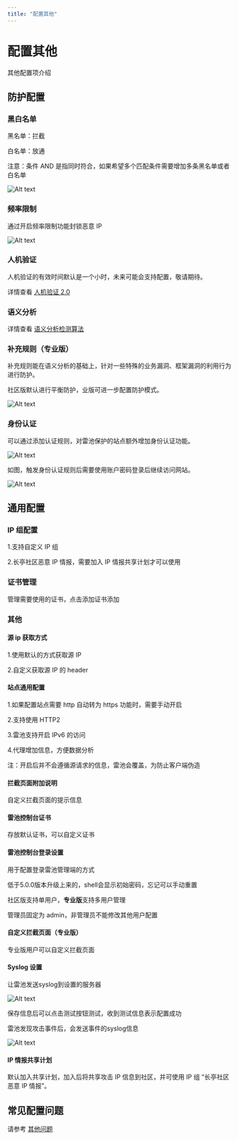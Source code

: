 ```yaml
---
title: "配置其他"
---
```


# 配置其他

其他配置项介绍

## 防护配置

### 黑白名单

黑名单：拦截

白名单：放通

注意：条件 AND 是指同时符合，如果希望多个匹配条件需要增加多条黑名单或者白名单

![Alt text](/images/docs/guide_config/other_config1.png)

### 频率限制

通过开启频率限制功能封锁恶意 IP

![Alt text](/images/docs/guide_config/other_config2.png)

### 人机验证

人机验证的有效时间默认是一个小时，未来可能会支持配置，敬请期待。

详情查看 [人机验证 2.0](/about/challenge)

### 语义分析

详情查看 [语义分析检测算法](/about/syntaxanalysis)

### 补充规则（专业版）

补充规则能在语义分析的基础上，针对一些特殊的业务漏洞、框架漏洞的利用行为进行防护。

社区版默认进行平衡防护，业版可进一步配置防护模式。

![Alt text](/images/docs/guide_config/other_config3.png)

### 身份认证

可以通过添加认证规则，对雷池保护的站点额外增加身份认证功能。

![Alt text](/images/docs/guide_config/other_config4.png)

如图，触发身份认证规则后需要使用账户密码登录后继续访问网站。

![Alt text](/images/docs/guide_config/other_config5.png)

## 通用配置

### IP 组配置

1.支持自定义 IP 组

2.长亭社区恶意 IP 情报，需要加入 IP 情报共享计划才可以使用

### 证书管理

管理需要使用的证书，点击添加证书添加

### 其他

#### 源 ip 获取方式

1.使用默认的方式获取源 IP

2.自定义获取源 IP 的 header

#### 站点通用配置

1.如果配置站点需要 http 自动转为 https 功能时，需要手动开启

2.支持使用 HTTP2

3.雷池支持开启 IPv6 的访问

4.代理增加信息，方便数据分析

注：开启后并不会遵循源请求的信息，雷池会覆盖，为防止客户端伪造

#### 拦截页面附加说明

自定义拦截页面的提示信息

#### 雷池控制台证书

存放默认证书，可以自定义证书

#### 雷池控制台登录设置

用于配置登录雷池管理端的方式

低于5.0.0版本升级上来的，shell会显示初始密码，忘记可以手动重置

社区版支持单用户，**专业版**支持多用户管理

管理员固定为 admin，非管理员不能修改其他用户配置

#### 自定义拦截页面（专业版）

专业版用户可以自定义拦截页面

#### Syslog 设置

让雷池发送syslog到设置的服务器

![Alt text](/images/docs/guide_config/other_config6.png)

保存信息后可以点击测试按钮测试，收到测试信息表示配置成功

雷池发现攻击事件后，会发送事件的syslog信息

![Alt text](/images/docs/guide_config/other_config7.png)


#### IP 情报共享计划

默认加入共享计划，加入后将共享攻击 IP 信息到社区，并可使用 IP 组 “长亭社区恶意 IP 情报”。

## 常见配置问题

请参考 [其他问题](/faq/other)

